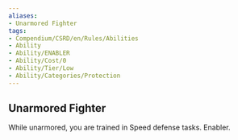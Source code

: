 ```yaml
---
aliases:
- Unarmored Fighter
tags:
- Compendium/CSRD/en/Rules/Abilities
- Ability
- Ability/ENABLER
- Ability/Cost/0
- Ability/Tier/Low
- Ability/Categories/Protection
---
```


  
## Unarmored Fighter  
While unarmored, you are trained in Speed defense tasks. Enabler.